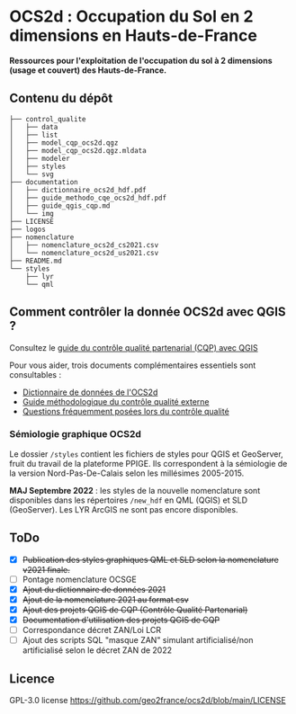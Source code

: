 # OCS2d : Occupation du Sol en 2 dimensions en Hauts-de-France

**Ressources pour l'exploitation de l'occupation du sol à 2 dimensions (usage et couvert) des Hauts-de-France.**

## Contenu du dépôt

```
├── control_qualite
│   ├── data
│   ├── list
│   ├── model_cqp_ocs2d.qgz
│   ├── model_cqp_ocs2d.qgz.mldata
│   ├── modeler
│   ├── styles
│   └── svg
├── documentation
│   ├── dictionnaire_ocs2d_hdf.pdf
│   ├── guide_methodo_cqe_ocs2d_hdf.pdf
│   ├── guide_qgis_cqp.md
│   └── img
├── LICENSE
├── logos
├── nomenclature
│   ├── nomenclature_ocs2d_cs2021.csv
│   └── nomenclature_ocs2d_us2021.csv
├── README.md
└── styles
    ├── lyr
    └── qml
```

## Comment contrôler la donnée OCS2d avec QGIS ?

Consultez le [guide du contrôle qualité partenarial (CQP) avec QGIS](https://github.com/geo2france/ocs2d/blob/main/documentation/guide_qgis_cqp.md)

Pour vous aider, trois documents complémentaires essentiels sont consultables :

- [Dictionnaire de données de l'OCS2d](https://github.com/geo2france/ocs2d/blob/main/documentation/dictionnaire_ocs2d_hdf.pdf)
- [Guide méthodologique du contrôle qualité externe](https://github.com/geo2france/ocs2d/blob/main/documentation/guide_methodo_cqe_ocs2d_hdf.pdf)
- [Questions fréquemment posées lors du contrôle qualité](https://github.com/geo2france/ocs2d/wiki/FAQ-Contr%C3%B4le-Qualit%C3%A9-Partenarial)

### Sémiologie graphique OCS2d

Le dossier `/styles` contient les fichiers de styles pour QGIS et GeoServer, fruit du travail de la plateforme PPIGE. Ils correspondent à la sémiologie de la version Nord-Pas-De-Calais selon les millésimes 2005-2015.

**MAJ Septembre 2022** : les styles de la nouvelle nomenclature sont disponibles dans les répertoires `/new_hdf` en QML (QGIS) et SLD (GeoServer). Les LYR ArcGIS ne sont pas encore disponibles.

## ToDo

- [x] ~~Publication des styles graphiques QML et SLD selon la nomenclature v2021 finale.~~
- [ ] Pontage nomenclature OCSGE
- [x] ~~Ajout du dictionnaire de données 2021~~
- [x] ~~Ajout de la nomenclature 2021 au format csv~~
- [x] ~~Ajout des projets QGIS de CQP (Contrôle Qualité Partenarial)~~
- [x] ~~Documentation d'utilisation des projets QGIS de CQP~~
- [ ] Correspondance décret ZAN/Loi LCR
- [ ] Ajout des scripts SQL "masque ZAN" simulant artificialisé/non artificialisé selon le décret ZAN de 2022

## Licence

GPL-3.0 license
<https://github.com/geo2france/ocs2d/blob/main/LICENSE>